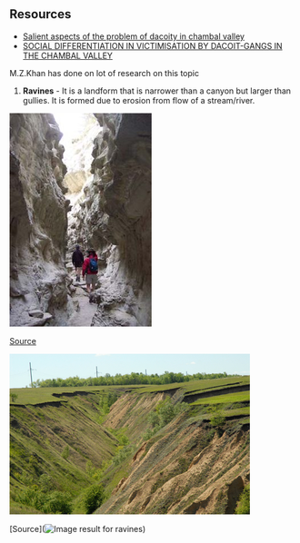 ​	

## Resources

- [Salient aspects of the problem of dacoity in chambal valley](http://shodhganga.inflibnet.ac.in/handle/10603/36326)
- [SOCIAL   DIFFERENTIATION   IN   VICTIMISATION   BY   DACOIT-GANGS   IN  THE  CHAMBAL  VALLEY](http://ijsw.tiss.edu/greenstone/collect/ijsw/index/assoc/HASH019e/352d7611.dir/doc.pdf)

M.Z.Khan has done on lot of research on this topic

1. **Ravines** - It is a landform that is narrower than a canyon but larger than gullies. It is formed due to erosion from flow of a stream/river.

![img](assets/250px-Neatcoulee.jpg)

[Source](https://en.wikipedia.org/wiki/Ravine)

![Image result for ravines](assets/ravine.jpg)

[Source](![Image result for ravines](http://worldlandforms.com/landforms/wp-content/uploads/2015/04/ravine.jpg))

